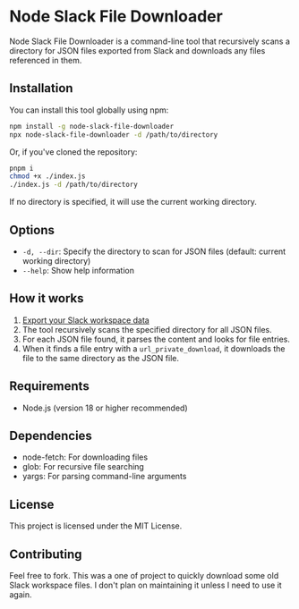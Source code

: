 # Node Slack File Downloader

Node Slack File Downloader is a command-line tool that recursively scans a directory for JSON files exported from Slack and downloads any files referenced in them.

## Installation

You can install this tool globally using npm:
```bash
npm install -g node-slack-file-downloader
npx node-slack-file-downloader -d /path/to/directory
```

Or, if you've cloned the repository:
```bash
pnpm i
chmod +x ./index.js
./index.js -d /path/to/directory
```

If no directory is specified, it will use the current working directory.


## Options

- `-d, --dir`: Specify the directory to scan for JSON files (default: current working directory)
- `--help`: Show help information

## How it works

1. [Export your Slack workspace data](https://slack.com/help/articles/201658943-Export-your-workspace-data)
2. The tool recursively scans the specified directory for all JSON files.
3. For each JSON file found, it parses the content and looks for file entries.
4. When it finds a file entry with a `url_private_download`, it downloads the file to the same directory as the JSON file.

## Requirements

- Node.js (version 18 or higher recommended)

## Dependencies

- node-fetch: For downloading files
- glob: For recursive file searching
- yargs: For parsing command-line arguments

## License

This project is licensed under the MIT License.

## Contributing

Feel free to fork. This was a one of project to quickly download some old Slack workspace files. I don't plan on maintaining it unless I need to use it again.

